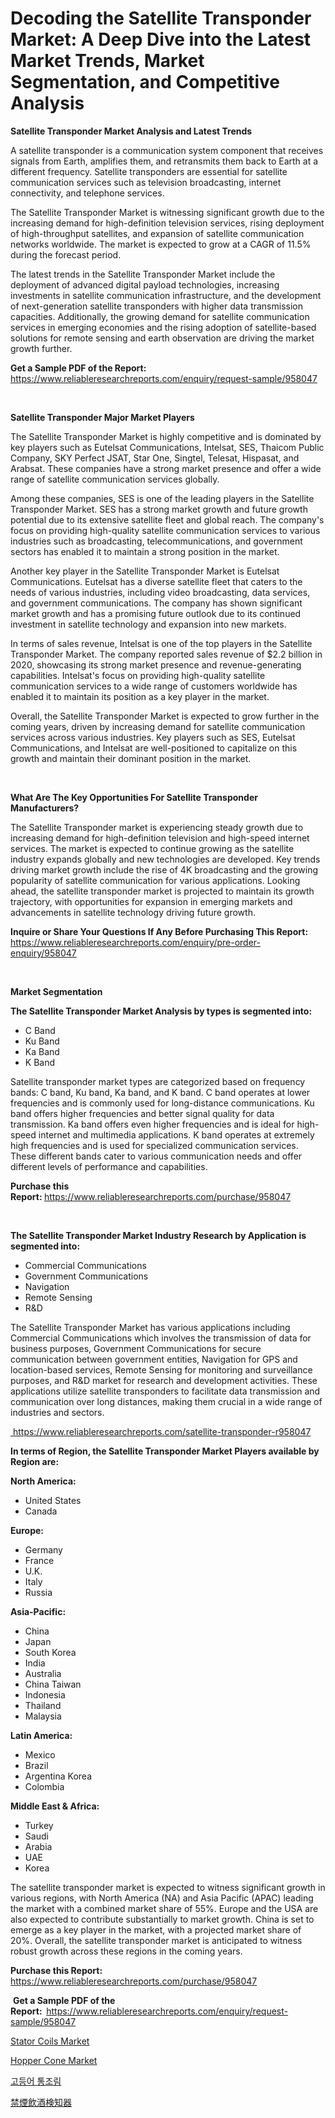 <p><h1>Decoding the Satellite Transponder Market: A Deep Dive into the Latest Market Trends, Market Segmentation, and Competitive Analysis</h1></p><p><strong>Satellite Transponder Market Analysis and Latest Trends</strong></p>
<p><p>A satellite transponder is a communication system component that receives signals from Earth, amplifies them, and retransmits them back to Earth at a different frequency. Satellite transponders are essential for satellite communication services such as television broadcasting, internet connectivity, and telephone services.</p><p>The Satellite Transponder Market is witnessing significant growth due to the increasing demand for high-definition television services, rising deployment of high-throughput satellites, and expansion of satellite communication networks worldwide. The market is expected to grow at a CAGR of 11.5% during the forecast period.</p><p>The latest trends in the Satellite Transponder Market include the deployment of advanced digital payload technologies, increasing investments in satellite communication infrastructure, and the development of next-generation satellite transponders with higher data transmission capacities. Additionally, the growing demand for satellite communication services in emerging economies and the rising adoption of satellite-based solutions for remote sensing and earth observation are driving the market growth further.</p></p>
<p><strong>Get a Sample PDF of the Report:&nbsp;</strong> <a href="https://www.reliableresearchreports.com/enquiry/request-sample/958047">https://www.reliableresearchreports.com/enquiry/request-sample/958047</a></p>
<p>&nbsp;</p>
<p><strong>Satellite Transponder Major Market Players</strong></p>
<p><p>The Satellite Transponder Market is highly competitive and is dominated by key players such as Eutelsat Communications, Intelsat, SES, Thaicom Public Company, SKY Perfect JSAT, Star One, Singtel, Telesat, Hispasat, and Arabsat. These companies have a strong market presence and offer a wide range of satellite communication services globally.</p><p>Among these companies, SES is one of the leading players in the Satellite Transponder Market. SES has a strong market growth and future growth potential due to its extensive satellite fleet and global reach. The company's focus on providing high-quality satellite communication services to various industries such as broadcasting, telecommunications, and government sectors has enabled it to maintain a strong position in the market.</p><p>Another key player in the Satellite Transponder Market is Eutelsat Communications. Eutelsat has a diverse satellite fleet that caters to the needs of various industries, including video broadcasting, data services, and government communications. The company has shown significant market growth and has a promising future outlook due to its continued investment in satellite technology and expansion into new markets.</p><p>In terms of sales revenue, Intelsat is one of the top players in the Satellite Transponder Market. The company reported sales revenue of $2.2 billion in 2020, showcasing its strong market presence and revenue-generating capabilities. Intelsat's focus on providing high-quality satellite communication services to a wide range of customers worldwide has enabled it to maintain its position as a key player in the market.</p><p>Overall, the Satellite Transponder Market is expected to grow further in the coming years, driven by increasing demand for satellite communication services across various industries. Key players such as SES, Eutelsat Communications, and Intelsat are well-positioned to capitalize on this growth and maintain their dominant position in the market.</p></p>
<p>&nbsp;</p>
<p><strong>What Are The Key Opportunities For Satellite Transponder Manufacturers?</strong></p>
<p><p>The Satellite Transponder market is experiencing steady growth due to increasing demand for high-definition television and high-speed internet services. The market is expected to continue growing as the satellite industry expands globally and new technologies are developed. Key trends driving market growth include the rise of 4K broadcasting and the growing popularity of satellite communication for various applications. Looking ahead, the satellite transponder market is projected to maintain its growth trajectory, with opportunities for expansion in emerging markets and advancements in satellite technology driving future growth.</p></p>
<p><strong>Inquire or Share Your Questions If Any Before Purchasing This Report:</strong> <a href="https://www.reliableresearchreports.com/enquiry/pre-order-enquiry/958047">https://www.reliableresearchreports.com/enquiry/pre-order-enquiry/958047</a></p>
<p>&nbsp;</p>
<p><strong>Market Segmentation</strong></p>
<p><strong>The Satellite Transponder Market Analysis by types is segmented into:</strong></p>
<p><ul><li>C Band</li><li>Ku Band</li><li>Ka Band</li><li>K Band</li></ul></p>
<p><p>Satellite transponder market types are categorized based on frequency bands: C band, Ku band, Ka band, and K band. C band operates at lower frequencies and is commonly used for long-distance communications. Ku band offers higher frequencies and better signal quality for data transmission. Ka band offers even higher frequencies and is ideal for high-speed internet and multimedia applications. K band operates at extremely high frequencies and is used for specialized communication services. These different bands cater to various communication needs and offer different levels of performance and capabilities.</p></p>
<p><strong>Purchase this Report:&nbsp;</strong><a href="https://www.reliableresearchreports.com/purchase/958047">https://www.reliableresearchreports.com/purchase/958047</a></p>
<p>&nbsp;</p>
<p><strong>The Satellite Transponder Market Industry Research by Application is segmented into:</strong></p>
<p><ul><li>Commercial Communications</li><li>Government Communications</li><li>Navigation</li><li>Remote Sensing</li><li>R&D</li></ul></p>
<p><p>The Satellite Transponder Market has various applications including Commercial Communications which involves the transmission of data for business purposes, Government Communications for secure communication between government entities, Navigation for GPS and location-based services, Remote Sensing for monitoring and surveillance purposes, and R&D market for research and development activities. These applications utilize satellite transponders to facilitate data transmission and communication over long distances, making them crucial in a wide range of industries and sectors.</p></p>
<p><a href="https://www.reliableresearchreports.com/satellite-transponder-r958047">&nbsp;https://www.reliableresearchreports.com/satellite-transponder-r958047</a></p>
<p><strong>In terms of Region, the Satellite Transponder Market Players available by Region are:</strong></p>
<p>
    <p> <strong> North America: </strong>
        <ul>
            <li>United States</li>
            <li>Canada</li>
        </ul>
        </p> 
    <p> <strong> Europe: </strong>
        <ul>
            <li>Germany</li>
            <li>France</li>
            <li>U.K.</li>
            <li>Italy</li>
            <li>Russia</li>
        </ul>
        </p> 
    <p> <strong> Asia-Pacific: </strong>
        <ul>
            <li>China</li>
            <li>Japan</li>
            <li>South Korea</li>
            <li>India</li>
            <li>Australia</li>
            <li>China Taiwan</li>
            <li>Indonesia</li>
            <li>Thailand</li>
            <li>Malaysia</li>
        </ul>
        </p> 
    <p> <strong> Latin America: </strong>
        <ul>
            <li>Mexico</li>
            <li>Brazil</li>
            <li>Argentina Korea</li>
            <li>Colombia</li>
        </ul>
        </p> 
    <p> <strong> Middle East & Africa: </strong>
        <ul>
            <li>Turkey</li>
            <li>Saudi</li>
            <li>Arabia</li>
            <li>UAE</li>
            <li>Korea</li>
        </ul>
    </p>
    </p>
<p><p>The satellite transponder market is expected to witness significant growth in various regions, with North America (NA) and Asia Pacific (APAC) leading the market with a combined market share of 55%. Europe and the USA are also expected to contribute substantially to market growth. China is set to emerge as a key player in the market, with a projected market share of 20%. Overall, the satellite transponder market is anticipated to witness robust growth across these regions in the coming years.</p></p>
<p><strong>Purchase this Report: </strong><a href="https://www.reliableresearchreports.com/purchase/958047">https://www.reliableresearchreports.com/purchase/958047</a></p>
<p>&nbsp;<strong>Get a Sample PDF of the Report:&nbsp;&nbsp;</strong><a href="https://www.reliableresearchreports.com/enquiry/request-sample/958047">https://www.reliableresearchreports.com/enquiry/request-sample/958047</a></p>
<p><strong></strong></p>
<p><p><a href="https://www.linkedin.com/pulse/stator-coils-market-outlook-industry-overview-forecast-2024-ozqke?trackingId=M8JID5JQyiEZvpTPoew9Jg%3D%3D">Stator Coils Market</a></p><p><a href="https://www.linkedin.com/pulse/hopper-cone-market-furnishes-information-share-trends-growth-qdeye?trackingId=qVapHe9Aty8AMLTdAoii%2Fg%3D%3D">Hopper Cone Market</a></p><p><a href="https://github.com/sougarounis/Market-Research-Report-List-4/blob/main/148674078078.md">고등어 통조림</a></p><p><a href="https://github.com/KaliMetz2023/Market-Research-Report-List-1/blob/main/645976084384.md">禁煙飲酒検知器</a></p></p>
